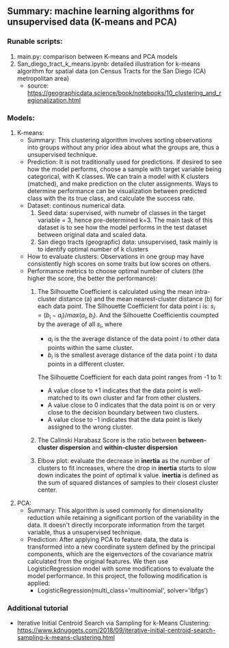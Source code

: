 ## Summary: machine learning algorithms for unsupervised data (K-means and PCA)

### Runable scripts: 
1. main.py: comparison between K-means and PCA models
2. San_diego_tract_k_means.ipynb: detailed illustration for k-means algorithm for spatial data (on Census Tracts for the San Diego (CA) metropolitan area)
   - source: https://geographicdata.science/book/notebooks/10_clustering_and_regionalization.html
### Models:
1. K-means: 
    - Summary: This clustering algorithm involves sorting observations into groups without any prior idea about what the groups are, thus a unsupervised technique.
    - Prediction: It is not traditionally used for predictions. If desired to see how the model performs, choose a sample with target variable being categorical, with K classes. We can train a model with K clusters (matched), and make prediction on the cluter assignments. Ways to determine performance can be visualization between predicted class with the its true class, and calculate the success rate.
    - Dataset: continous numerical data.
        1. Seed data: supervised, with numebr of classes in the target variable = 3, hence pre-determined k=3. The main task of this dataset is to see how the model performs in the test dataset between original data and scaled data.
        2. San diego tracts (geograpfic) data: unsupervised, task mainly is to identify optimal number of k clusters
    - How to evaluate clusters: Observations in one group may have consistently high scores on some traits but low scores on others.
    - Performance metrics to choose optimal number of cluters (the higher the score, the better the performance):
        1. The Silhouette Coefficient is calculated using the mean intra-cluster distance (a) and the mean nearest-cluster distance (b) for each data point. The Silhouette Coefficient for data point i is: 
         $s_i = (b_i-a_i) / max(a_i, b_i)$. And the Silhouette Coefficientis coumpted by the average of all $s_i$,
        where 
            - $a_i$ is the  the average distance of the data point $i$ to other data points within the same cluster.
            - $b_i$ is the smallest average distance of the data point $i$ to data points in a different cluster. 
        
            The Silhouette Coefficient for each data point ranges from -1 to 1:
            - A value close to +1 indicates that the data point is well-matched to its own cluster and far from other clusters.
            - A value close to 0 indicates that the data point is on or very close to the decision boundary between two clusters.
            - A value close to -1 indicates that the data point is likely assigned to the wrong cluster.
        2. The Calinski Harabasz Score is the ratio between  **between-cluster dispersion** and **within-cluster dispersion**
        3. Elbow plot: evaluate the decrease in **inertia** as the number of clusters to fit increases, where the drop in **inertia** starts to slow down indicates the point of optimal k value. **inertia** is defined as the sum of squared distances of samples to their closest cluster center.
2. PCA:
     - Summary: This algorithm is used commonly for dimensionality reduction while retaining a significant portion of the variability in the data. It doesn't directly incorporate information from the target variable, thus a unsupervised technique.
     - Prediction: After applying PCA to feature data, the data is transformed into a new coordinate system defined by the principal components, which are the eigenvectors of the covariance matrix calculated from the original features. We then use LogisticRegression model with some modifications to evaluate the model performance. In this project, the following modification is applied:
        - LogisticRegression(multi_class='multinomial', solver='lbfgs')

### Additional tutorial 
- Iterative Initial Centroid Search via Sampling for k-Means Clustering: https://www.kdnuggets.com/2018/09/iterative-initial-centroid-search-sampling-k-means-clustering.html
